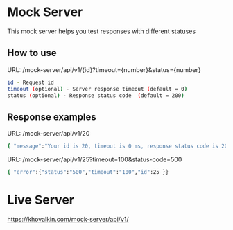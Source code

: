 # Mock Server

This mock server helps you test responses with different statuses

## How to use

URL: /mock-server/api/v1/{id}?timeout={number}&status={number}

```sh
id - Request id
timeout (optional) - Server response timeout (default = 0)
status (optional) - Response status code  (default = 200)
```

## Response examples

URL: /mock-server/api/v1/20

```sh
{ "message":"Your id is 20, timeout is 0 ms, response status code is 200" }
```

URL: /mock-server/api/v1/25?timeout=100&status-code=500

```sh
{ "error":{"status":"500","timeout":"100","id":25 }}
```

# Live Server

https://khovalkin.com/mock-server/api/v1/
